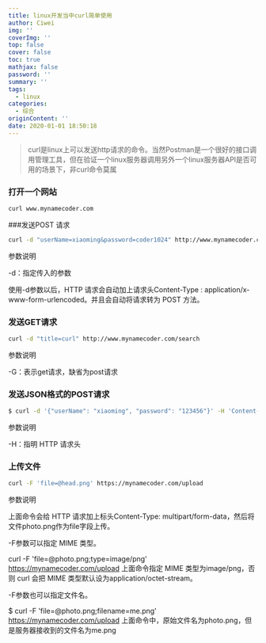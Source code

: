 ```yaml
---
title: linux开发当中curl简单使用
author: Ciwei
img: ''
coverImg: ''
top: false
cover: false
toc: true
mathjax: false
password: ''
summary: ''
tags:
  - linux
categories:
  - 综合
originContent: ''
date: 2020-01-01 18:50:18
---
```


> curl是linux上可以发送http请求的命令。当然Postman是一个很好的接口调用管理工具，但在验证一个linux服务器调用另外一个linux服务器API是否可用的场景下，非curl命令莫属

<!--more-->

### 打开一个网站

```bash
curl www.mynamecoder.com
```

###发送POST 请求

```bash
curl -d "userName=xiaoming&password=coder1024" http://www.mynamecoder.com/login
```

参数说明

-d：指定传入的参数

使用-d参数以后，HTTP 请求会自动加上请求头Content-Type : application/x-www-form-urlencoded。并且会自动将请求转为 POST 方法。

### 发送GET请求

```bash
curl -d "title=curl" http://www.mynamecoder.com/search
```

参数说明

-G：表示get请求，缺省为post请求

### 发送JSON格式的POST请求

```bash
$ curl -d '{"userName": "xiaoming", "password": "123456"}' -H 'Content-Type: application/json' https://www.mynamecoder.com/login
```

参数说明

-H：指明 HTTP 请求头

### 上传文件

```bash
curl -F 'file=@head.png' https://mynamecoder.com/upload
```

参数说明

上面命令会给 HTTP 请求加上标头Content-Type: multipart/form-data，然后将文件photo.png作为file字段上传。

-F参数可以指定 MIME 类型。

curl -F 'file=@photo.png;type=image/png' https://mynamecoder.com/upload
上面命令指定 MIME 类型为image/png，否则 curl 会把 MIME 类型默认设为application/octet-stream。

-F参数也可以指定文件名。

$ curl -F 'file=@photo.png;filename=me.png' https://mynamecoder.com/upload
上面命令中，原始文件名为photo.png，但是服务器接收到的文件名为me.png